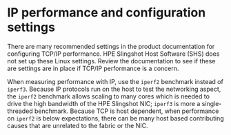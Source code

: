 # IP performance and configuration settings

There are many recommended settings in the product documentation for configuring TCP/IP performance.
HPE Slingshot Host Software (SHS) does not set up these Linux settings.
Review the documentation to see if these are settings are in place if TCP/IP performance is a concern.

When measuring performance with IP, use the `iperf2` benchmark instead of `iperf3`. Because IP protocols run on the host to test the networking aspect, the `iperf2` benchmark allows scaling to many cores which is needed to drive the high bandwidth of the HPE Slingshot NIC; `iperf3` is more a single-threaded benchmark.
Because TCP is host dependent, when performance on `iperf2` is below expectations, there can be many host based contributing causes that are unrelated to the fabric or the NIC.
